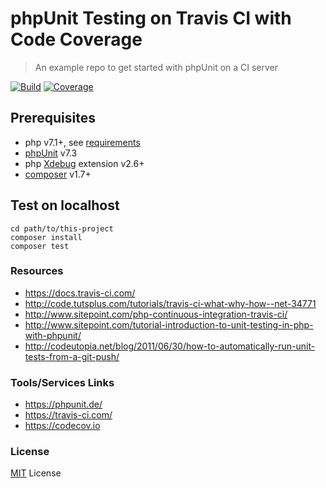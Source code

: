 # phpUnit Testing on Travis CI with Code Coverage

> An example repo to get started with phpUnit on a CI server

[![Build](https://travis-ci.org/heltstar/phpunit-travis-ci-coverage-example.svg?branch=master)](https://travis-ci.org/heltstar/phpunit-travis-ci-coverage-example)
[![Coverage](https://codecov.io/gh/ankurk91/phpunit-travis-ci-coverage-example/branch/master/graph/badge.svg)](https://codecov.io/gh/ankurk91/phpunit-travis-ci-coverage-example)

## Prerequisites
* php v7.1+, see [requirements](https://phpunit.readthedocs.io/en/7.3/installation.html#requirements)
* [phpUnit](https://github.com/sebastianbergmann/phpunit/) v7.3
* php [Xdebug](https://xdebug.org/) extension v2.6+
* [composer](https://getcomposer.org/download/) v1.7+

## Test on localhost
```
cd path/to/this-project
composer install
composer test
```

### Resources
* https://docs.travis-ci.com/
* http://code.tutsplus.com/tutorials/travis-ci-what-why-how--net-34771
* http://www.sitepoint.com/php-continuous-integration-travis-ci/
* http://www.sitepoint.com/tutorial-introduction-to-unit-testing-in-php-with-phpunit/
* http://codeutopia.net/blog/2011/06/30/how-to-automatically-run-unit-tests-from-a-git-push/

### Tools/Services Links
* https://phpunit.de/
* https://travis-ci.com/
* https://codecov.io

### License
[MIT](LICENSE.txt) License
